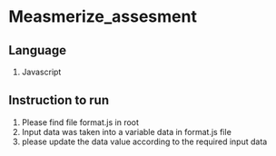 # Measmerize_assesment
 
## Language

1. Javascript

## Instruction to run

1. Please find file format.js in root
2. Input data was taken into a variable data in format.js file
3. please update the data value according to the required input data
